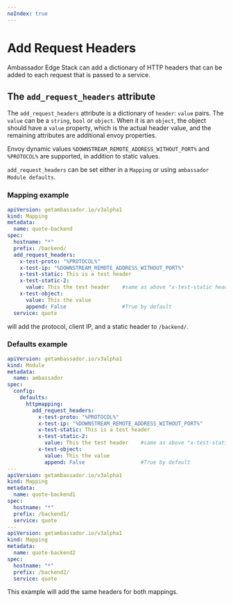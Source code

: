 ```yaml
---
noIndex: true
---
```


# Add Request Headers

Ambassador Edge Stack can add a dictionary of HTTP headers that can be added to each request that is passed to a service.

## The `add_request_headers` attribute

The `add_request_headers` attribute is a dictionary of `header`: `value` pairs. The `value` can be a `string`, `bool` or `object`. When it is an `object`, the object should have a `value` property, which is the actual header value, and the remaining attributes are additional envoy properties.

Envoy dynamic values `%DOWNSTREAM_REMOTE_ADDRESS_WITHOUT_PORT%` and `%PROTOCOL%` are supported, in addition to static values.

`add_request_headers` can be set either in a `Mapping` or using `ambassador Module defaults`.

### Mapping example

```yaml
apiVersion: getambassador.io/v3alpha1
kind: Mapping
metadata:
  name: quote-backend
spec:
  hostname: "*"
  prefix: /backend/
  add_request_headers:
    x-test-proto: "%PROTOCOL%"
    x-test-ip: "%DOWNSTREAM_REMOTE_ADDRESS_WITHOUT_PORT%"
    x-test-static: This is a test header
    x-test-static-2:
      value: This the test header    #same as above "x-test-static header"
    x-test-object:
      value: This the value
      append: False                  #True by default
  service: quote
```

will add the protocol, client IP, and a static header to `/backend/`.

### Defaults example

```yaml
apiVersion: getambassador.io/v3alpha1
kind: Module
metadata:
  name: ambassador
spec:
  config:
    defaults:
      httpmapping:
        add_request_headers:
          x-test-proto: "%PROTOCOL%"
          x-test-ip: "%DOWNSTREAM_REMOTE_ADDRESS_WITHOUT_PORT%"
          x-test-static: This is a test header
          x-test-static-2:
            value: This the test header    #same as above "x-test-static header"
          x-test-object:
            value: This the value
            append: False                  #True by default
---
apiVersion: getambassador.io/v3alpha1
kind: Mapping
metadata:
  name: quote-backend1
spec:
  hostname: "*"
  prefix: /backend1/
  service: quote
---
apiVersion: getambassador.io/v3alpha1
kind: Mapping
metadata:
  name: quote-backend2
spec:
  hostname: "*"
  prefix: /backend2/
  service: quote
```

This example will add the same headers for both mappings.
